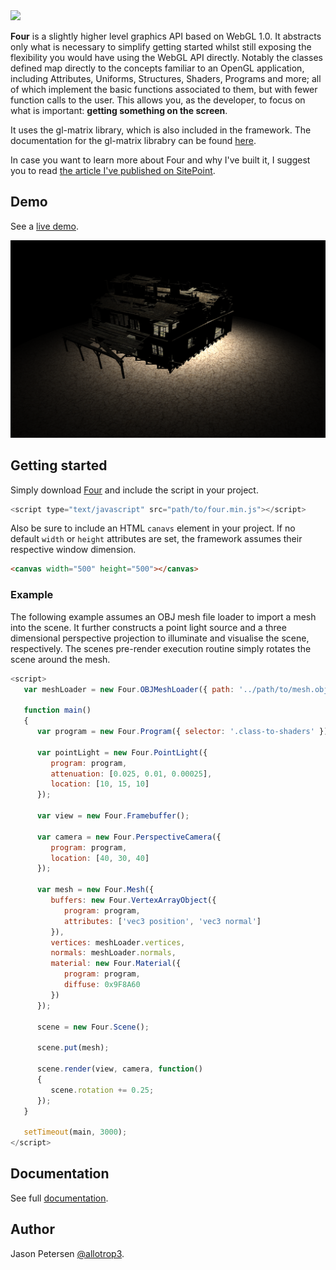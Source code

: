 <img src="http://allotrop3.github.io/four/images/four.jpg">

**Four** is a slightly higher level graphics API based on WebGL 1.0. It abstracts only what is necessary to simplify getting started whilst still exposing the flexibility you would have using the WebGL API directly. Notably the classes defined map directly to the concepts familiar to an OpenGL application, including Attributes, Uniforms, Structures, Shaders, Programs and more; all of which implement the basic functions associated to them, but with fewer function calls to the user. This allows you, as the developer, to focus on what is important: **getting something on the screen**.

It uses the gl-matrix library, which is also included in the framework. The documentation for the gl-matrix librabry can be found [here](http://glmatrix.net/docs/2.2.0/).

In case you want to learn more about Four and why I've built it, I suggest you to read [the article I've published on SitePoint](http://www.sitepoint.com/introducing-four-webgl-easier/).

## Demo

See a [live demo](http://allotrop3.github.io/four).

<img src="https://github.com/allotrop3/four/blob/master/screenshots/demo.png" alt="Four" height="width:100%"> 

## Getting started

Simply download [Four](http://allotrop3.github.io/four/demo/scripts/four.min.js) and include the script in your project.

```javascript
<script type="text/javascript" src="path/to/four.min.js"></script>
```

Also be sure to include an HTML `canavs` element in your project. If no default `width` or `height` attributes are set, the framework assumes their respective window dimension.

```html
<canvas width="500" height="500"></canvas>
```

### Example

The following example assumes an OBJ mesh file loader to import a mesh into the scene. It further constructs a point light source and a three dimensional perspective projection to illuminate and visualise the scene, respectively. The scenes pre-render execution routine simply rotates the scene around the mesh.

```javascript
<script>
   var meshLoader = new Four.OBJMeshLoader({ path: '../path/to/mesh.obj' });

   function main()
   {
      var program = new Four.Program({ selector: '.class-to-shaders' });
   
      var pointLight = new Four.PointLight({
         program: program,
         attenuation: [0.025, 0.01, 0.00025],
         location: [10, 15, 10]
      });
   
      var view = new Four.Framebuffer();
   
      var camera = new Four.PerspectiveCamera({
         program: program,
         location: [40, 30, 40]
      });
      
      var mesh = new Four.Mesh({
         buffers: new Four.VertexArrayObject({
            program: program,
            attributes: ['vec3 position', 'vec3 normal']
         }),
         vertices: meshLoader.vertices,
         normals: meshLoader.normals,
         material: new Four.Material({
            program: program,
            diffuse: 0x9F8A60
         })
      });
   
      scene = new Four.Scene();
   
      scene.put(mesh);
   
      scene.render(view, camera, function()
      {
         scene.rotation += 0.25;
      });
   }
   
   setTimeout(main, 3000);
</script>
```

## Documentation

See full [documentation](https://github.com/allotrop3/four/wiki).

## Author

Jason Petersen [@allotrop3](https://twitter.com/allotrop3).
